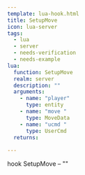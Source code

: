```yaml
---
template: lua-hook.html
title: SetupMove
icon: lua-server
tags:
  - lua
  - server
  - needs-verification
  - needs-example
lua:
  function: SetupMove
  realm: server
  description: ""
  arguments:
    - name: "player"
      type: entity
    - name: "move "
      type: MoveData
    - name: "ucmd "
      type: UserCmd
  returns:
    
---
```


<div class="lua__search__keywords">
hook SetupMove &#x2013; ""
</div>
